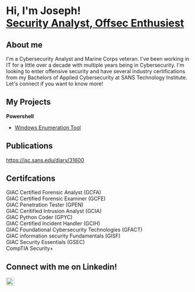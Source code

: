 <h1>Hi, I'm Joseph! <br/><a href="https://github.com/forevercheekz"> Security Analyst</a>,<a href="https://www.linkedin.com/in/jflint96/"> Offsec Enthusiest </a>

<h2> About me </h2>
I'm a Cybersecurity Analyst and Marine Corps veteran. I've been working in IT for a little over a decade with multiple years being in Cybersecurity. I'm looking to enter offensive security and have several industry certifications from my Bachelors of Applied Cybersecurity at SANS Technology Institute. Let's connect if you want to know more!
  
<h2> My Projects</h2>
<b> Powershell</b>  

  - [Windows Enumeration Tool](https://github.com/JFlint1996/WindowsEnum)

<h2> Publications </h2>

https://isc.sans.edu/diary/31600


<h2> Certifcations </h2>

GIAC Certified Forensic Analyst (GCFA)  
GIAC Certified Forensic Examiner (GCFE)   
GIAC Penetration Tester (GPEN)  
GIAC Ceritified Intrusion Analyst (GCIA)   
GIAC Python Coder (GPYC)  
GIAC Certified Incident Handler (GCIH)  
GIAC Foundational Cybersecurity Technologies (GFACT)  
GIAC information security Fundamentals (GISF)   
GIAC Security Essentials (GSEC)   
CompTIA Security+ 


<h2> Connect with me on Linkedin!</h2>


[<img align="left" alt="Joseph Flint | LinkedIn" width="22px" src="https://cdn.jsdelivr.net/npm/simple-icons@v3/icons/linkedin.svg" />][linkedin]



[linkedin]: https://linkedin.com/in/jflint96

